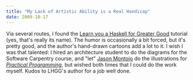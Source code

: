 ```yaml
---
title: "My Lack of Artistic Ability is a Real Handicap"
date: 2009-10-17
---
```

Via several routes, I found the <a href="http://learnyouahaskell.com/">Learn you a Haskell for Greater Good</a> tutorial (yes, that's really its name). The humor is occasionally a bit forced, but it's pretty good, and the author's hand-drawn cartoons add a lot to it. I wish I was that talented: I hired an architecture student to do the diagrams for the Software Carpentry course, and "let" <a href="http://www.cs.utoronto.ca/~jmontojo/">Jason Montojo</a> do the illustrations for <a href="http://assets2.pragprog.com/titles/gwpy/practical-programming"><em>Practical Programming</em></a>, but wished both times that I could do the work myself. Kudos to LHGG's author for a job well done.
